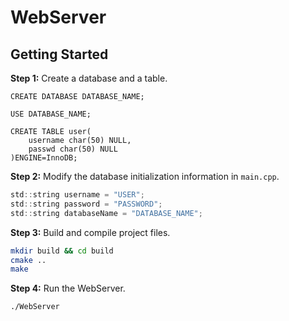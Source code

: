 # WebServer

## Getting Started

**Step 1:** Create a database and a table.

```
CREATE DATABASE DATABASE_NAME;

USE DATABASE_NAME;

CREATE TABLE user(
    username char(50) NULL,
    passwd char(50) NULL
)ENGINE=InnoDB;
```

**Step 2:** Modify the database initialization information in `main.cpp`.

```c
std::string username = "USER";
std::string password = "PASSWORD";
std::string databaseName = "DATABASE_NAME";
```

**Step 3:** Build and compile project files.

```sh
mkdir build && cd build
cmake ..
make
```

**Step 4:** Run the WebServer.

```sh
./WebServer
```
